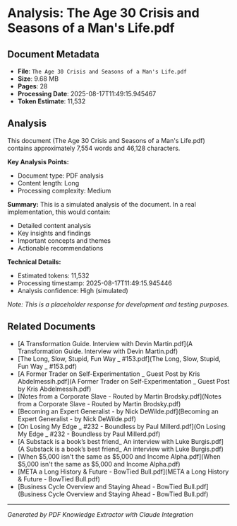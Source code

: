# Analysis: The Age 30 Crisis and Seasons of a Man's Life.pdf

## Document Metadata
- **File**: `The Age 30 Crisis and Seasons of a Man's Life.pdf`
- **Size**: 9.68 MB
- **Pages**: 28
- **Processing Date**: 2025-08-17T11:49:15.945467
- **Token Estimate**: 11,532

## Analysis

This document (The Age 30 Crisis and Seasons of a Man's Life.pdf) contains approximately 7,554 words and 46,128 characters.

**Key Analysis Points:**
- Document type: PDF analysis
- Content length: Long
- Processing complexity: Medium

**Summary:**
This is a simulated analysis of the document. In a real implementation, this would contain:
- Detailed content analysis
- Key insights and findings
- Important concepts and themes
- Actionable recommendations

**Technical Details:**
- Estimated tokens: 11,532
- Processing timestamp: 2025-08-17T11:49:15.945446
- Analysis confidence: High (simulated)

*Note: This is a placeholder response for development and testing purposes.*

## Related Documents

- [A Transformation Guide. Interview with Devin Martin.pdf](A Transformation Guide. Interview with Devin Martin.pdf)
- [The Long, Slow, Stupid, Fun Way _ #153.pdf](The Long, Slow, Stupid, Fun Way _ #153.pdf)
- [A Former Trader on Self-Experimentation _ Guest Post by Kris Abdelmessih.pdf](A Former Trader on Self-Experimentation _ Guest Post by Kris Abdelmessih.pdf)
- [Notes from a Corporate Slave - Routed by Martin Brodsky.pdf](Notes from a Corporate Slave - Routed by Martin Brodsky.pdf)
- [Becoming an Expert Generalist - by Nick DeWilde.pdf](Becoming an Expert Generalist - by Nick DeWilde.pdf)
- [On Losing My Edge _ #232 - Boundless by Paul Millerd.pdf](On Losing My Edge _ #232 - Boundless by Paul Millerd.pdf)
- [A Substack is a book’s best friend_ An interview with Luke Burgis.pdf](A Substack is a book’s best friend_ An interview with Luke Burgis.pdf)
- [When $5,000 isn't the same as $5,000 and Income Alpha.pdf](When $5,000 isn't the same as $5,000 and Income Alpha.pdf)
- [META a Long History & Future - BowTied Bull.pdf](META a Long History & Future - BowTied Bull.pdf)
- [Business Cycle Overview and Staying Ahead - BowTied Bull.pdf](Business Cycle Overview and Staying Ahead - BowTied Bull.pdf)

---
*Generated by PDF Knowledge Extractor with Claude Integration*